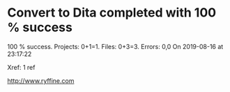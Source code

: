 # Convert to Dita  completed with 100 % success

100 % success. Projects: 0+1=1.  Files: 0+3=3. Errors: 0,0  On 2019-08-16 at 23:17:22

Xref: 1 ref



http://www.ryffine.com
